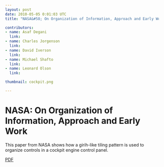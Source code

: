 ```yaml
---
layout: post
date: 2010-05-05 0:01:03 UTC
title: "NASA&#58; On Organization of Information, Approach and Early Work"

contributors:
- name: Asaf Degani
  link:
- name: Charles Jorgenson
  link:
- name: David Iverson
  link:
- name: Michael Shafto
  link:
- name: Leonard Olson
  link:

thumbnail: cockpit.png

---
```


# NASA: On Organization of Information, Approach and Early Work

This paper from NASA shows how a girih-like tiling pattern is used to organize controls in a cockpit engine control panel.

<a href="/media/BA.pdf" download="">PDF</a> 
